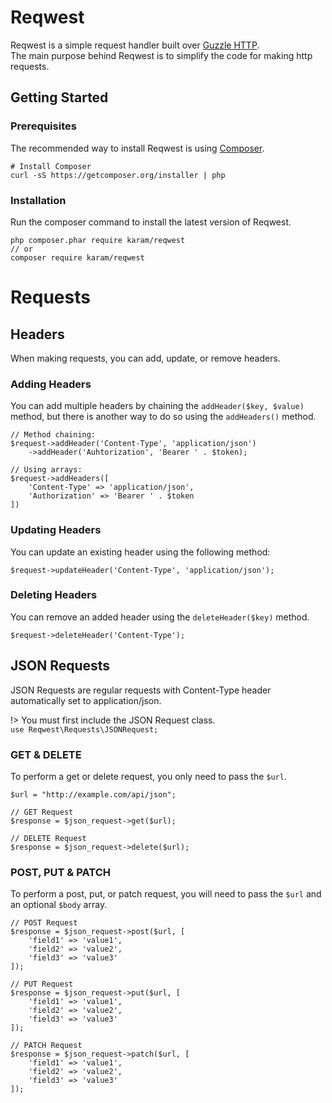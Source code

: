 # Reqwest

Reqwest is a simple request handler built over [Guzzle HTTP](https://github.com/guzzle/guzzle).<br>
The main purpose behind Reqwest is to simplify the code for making http requests.

## Getting Started

### Prerequisites

The recommended way to install Reqwest is using [Composer](https://getcomposer.org).<br>

```
# Install Composer
curl -sS https://getcomposer.org/installer | php
```

### Installation

Run the composer command to install the latest version of Reqwest.

```
php composer.phar require karam/reqwest
// or
composer require karam/reqwest
```

# Requests

## Headers

When making requests, you can add, update, or remove headers.<br>

### Adding Headers

You can add multiple headers by chaining the `addHeader($key, $value)` method, but there is another way to do so using the `addHeaders()` method.

```
// Method chaining:
$request->addHeader('Content-Type', 'application/json')
    ->addHeader('Auhtorization', 'Bearer ' . $token);

// Using arrays:
$request->addHeaders([
    'Content-Type' => 'application/json',
    'Authorization' => 'Bearer ' . $token
])
```

### Updating Headers

You can update an existing header using the following method:

```
$request->updateHeader('Content-Type', 'application/json');
```

### Deleting Headers

You can remove an added header using the `deleteHeader($key)` method.

```
$request->deleteHeader('Content-Type');
```

## JSON Requests

JSON Requests are regular requests with Content-Type header automatically set to application/json.

!> You must first include the JSON Request class.<br>`use Reqwest\Requests\JSONRequest;`

### GET & DELETE

To perform a get or delete request, you only need to pass the `$url`.

```
$url = "http://example.com/api/json";

// GET Request
$response = $json_request->get($url);

// DELETE Request
$response = $json_request->delete($url);
```

### POST, PUT & PATCH

To perform a post, put, or patch request, you will need to pass the `$url` and an optional `$body` array.

```
// POST Request
$response = $json_request->post($url, [
    'field1' => 'value1',
    'field2' => 'value2',
    'field3' => 'value3'
]);

// PUT Request
$response = $json_request->put($url, [
    'field1' => 'value1',
    'field2' => 'value2',
    'field3' => 'value3'
]);

// PATCH Request
$response = $json_request->patch($url, [
    'field1' => 'value1',
    'field2' => 'value2',
    'field3' => 'value3'
]);
```

